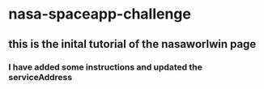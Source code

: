 # nasa-spaceapp-challenge

## this is the inital tutorial of the nasaworlwin page 

### I have added some instructions and updated the serviceAddress
